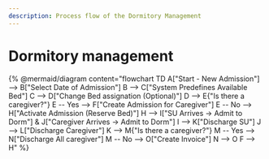 ```yaml
---
description: Process flow of the Dormitory Management
---
```


# Dormitory management

{% @mermaid/diagram content="flowchart TD
    A["Start - New Admission"] --> B["Select Date of Admission"]
    B --> C["System Predefines Available Bed"]
    C --> D["Change Bed assignation (Optional)"]
    D --> E{"Is there a caregiver?"}
    E -- Yes --> F["Create Admission for Caregiver"]
    E -- No --> H["Activate Admission (Reserve Bed)"]
    H --> I["SU Arrives → Admit to Dorm"] & J["Caregiver Arrives → Admit to Dorm"]
    I --> K["Discharge SU"]
    J --> L["Discharge Caregiver"]
    K --> M{"Is there a caregiver?"}
    M -- Yes --> N["Discharge All caregiver"]
    M -- No --> O["Create Invoice"]
    N --> O
    F --> H" %}

